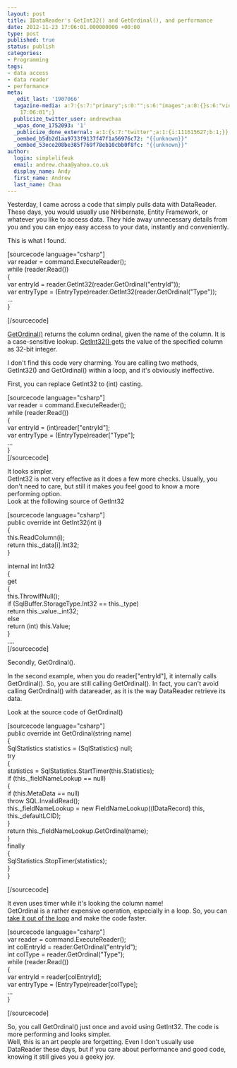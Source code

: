 ```yaml
---
layout: post
title: IDataReader's GetInt32() and GetOrdinal(), and performance
date: 2012-11-23 17:06:01.000000000 +00:00
type: post
published: true
status: publish
categories:
- Programming
tags:
- data access
- data reader
- performance
meta:
  _edit_last: '1907066'
  tagazine-media: a:7:{s:7:"primary";s:0:"";s:6:"images";a:0:{}s:6:"videos";a:0:{}s:11:"image_count";i:0;s:6:"author";s:7:"1907066";s:7:"blog_id";s:7:"1833431";s:9:"mod_stamp";s:19:"2012-11-23
    17:06:01";}
  publicize_twitter_user: andrewchaa
  _wpas_done_1752093: '1'
  _publicize_done_external: a:1:{s:7:"twitter";a:1:{i:111615627;b:1;}}
  _oembed_b5db2d1aa9733f9137f47f1a56976c72: "{{unknown}}"
  _oembed_53ece208be385f769f78eb10cbb0f8fc: "{{unknown}}"
author:
  login: simplelifeuk
  email: andrew.chaa@yahoo.co.uk
  display_name: Andy
  first_name: Andrew
  last_name: Chaa
---
```

<p>Yesterday, I came across a code that simply pulls data with DataReader. These days, you would usually use NHibernate, Entity Framework, or whatever you like to access data. They hide away unnecessary details from you and you can enjoy easy access to your data, instantly and conveniently. </p>
<p>This is what I found.</p>
<p>[sourcecode language="csharp"]<br />
var reader = command.ExecuteReader();<br />
while (reader.Read())<br />
{<br />
    var entryId = reader.GetInt32(reader.GetOrdinal(&quot;entryId&quot;));<br />
    var entryType = (EntryType)reader.GetInt32(reader.GetOrdinal(&quot;Type&quot;));<br />
    ...<br />
}</p>
<p>[/sourcecode]</p>
<p><a href="http://msdn.microsoft.com/en-us/library/system.data.sqlclient.sqldatareader.getordinal.aspx">GetOrdinal()</a> returns the column ordinal, given the name of the column. It is a case-sensitive lookup. <a href="http://msdn.microsoft.com/en-us/library/system.data.sqlclient.sqldatareader.getint32.aspx">GetInt32()  </a>gets the value of the specified column as 32-bit integer.</p>
<p>I don't find this code very charming. You are calling two methods, GetInt32() and GetOrdinal() within a loop, and it's obviously ineffective. </p>
<p>First, you can replace GetInt32 to (int) casting. </p>
<p>[sourcecode language="csharp"]<br />
var reader = command.ExecuteReader();<br />
while (reader.Read())<br />
{<br />
    var entryId = (int)reader[&quot;entryId&quot;];<br />
    var entryType = (EntryType)reader[&quot;Type&quot;];<br />
    ...<br />
}<br />
[/sourcecode]</p>
<p>It looks simpler.<br />
GetInt32 is not very effective as it does a few more checks. Usually, you don't need to care, but still it makes you feel good to know a more performing option.<br />
Look at the following source of GetInt32</p>
<p>[sourcecode language="csharp"]<br />
public override int GetInt32(int i)<br />
{<br />
  this.ReadColumn(i);<br />
  return this._data[i].Int32;<br />
}</p>
<p>internal int Int32<br />
{<br />
  get<br />
  {<br />
    this.ThrowIfNull();<br />
    if (SqlBuffer.StorageType.Int32 == this._type)<br />
      return this._value._int32;<br />
    else<br />
      return (int) this.Value;<br />
  }<br />
  ....<br />
[/sourcecode]</p>
<p>Secondly, GetOrdinal(). </p>
<p>In the second example, when you do reader["entryId"], it internally calls GetOrdinal(). So, you are still calling GetOrdinal(). In fact, you can't avoid calling GetOrdinal() with datareader, as it is the way DataReader retrieve its data. </p>
<p>Look at the source code of GetOrdinal()</p>
<p>[sourcecode language="csharp"]<br />
public override int GetOrdinal(string name)<br />
{<br />
  SqlStatistics statistics = (SqlStatistics) null;<br />
  try<br />
  {<br />
    statistics = SqlStatistics.StartTimer(this.Statistics);<br />
    if (this._fieldNameLookup == null)<br />
    {<br />
      if (this.MetaData == null)<br />
        throw SQL.InvalidRead();<br />
      this._fieldNameLookup = new FieldNameLookup((IDataRecord) this, this._defaultLCID);<br />
    }<br />
    return this._fieldNameLookup.GetOrdinal(name);<br />
  }<br />
  finally<br />
  {<br />
    SqlStatistics.StopTimer(statistics);<br />
  }<br />
}</p>
<p>[/sourcecode]</p>
<p>It even uses timer while it's looking the column name!<br />
GetOrdinal is a rather expensive operation, especially in a loop. So, you can <a href="http://sqlblog.com/blogs/adam_machanic/archive/2006/07/12/sqldatareader-performance-tips.aspx">take it out of the loop</a> and make the code faster.</p>
<p>[sourcecode language="csharp"]<br />
var reader = command.ExecuteReader();<br />
int colEntryId = reader.GetOrdinal(&quot;entryId&quot;);<br />
int colType = reader.GetOrdinal(&quot;Type&quot;);<br />
while (reader.Read())<br />
{<br />
    var entryId = reader[colEntryId];<br />
    var entryType = (EntryType)reader[colType];<br />
    ...<br />
}</p>
<p>[/sourcecode]</p>
<p>So, you call GetOrdinal() just once and avoid using GetInt32. The code is more performing and looks simpler.<br />
Well, this is an art people are forgetting. Even I don't usually use DataReader these days, but if you care about performance and good code, knowing it still gives you a geeky joy.</p>
